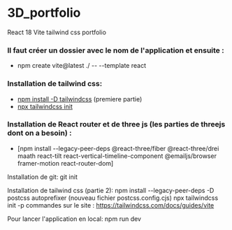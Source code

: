 # 3D_portfolio
React 18 Vite tailwind css portfolio

### Il faut créer un dossier avec le nom de l'application et ensuite :
- npm create vite@latest ./ -- --template react
  

### Installation de tailwind css:
- [npm install -D tailwindcss]() (premiere partie)
- [npx tailwindcss init]()

### Installation de React router et de three js (les parties de threejs dont on a besoin) :
- [npm install --legacy-peer-deps @react-three/fiber @react-three/drei maath react-tilt react-vertical-timeline-component @emailjs/browser framer-motion react-router-dom]

Installation de git:
git init

Installation de tailwind css (partie 2):
npm install --legacy-peer-deps -D postcss autoprefixer (nouveau fichier postcss.config.cjs)
npx tailwindcss init -p
commandes sur le site : https://tailwindcss.com/docs/guides/vite

Pour lancer l'application en local:
npm run dev 


